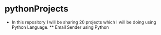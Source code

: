 # pythonProjects
* In this repository I will be sharing 20 projects which I will be doing using Python Language.
** Email Sender using Python
